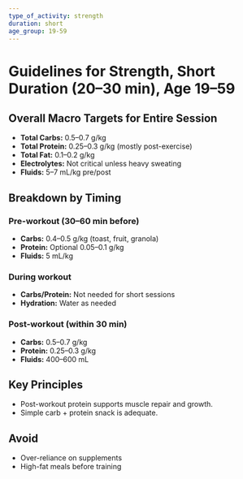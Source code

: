 ```yaml
---
type_of_activity: strength
duration: short
age_group: 19-59
---
```


# Guidelines for Strength, Short Duration (20–30 min), Age 19–59

## Overall Macro Targets for Entire Session

-   **Total Carbs:** 0.5–0.7 g/kg
-   **Total Protein:** 0.25–0.3 g/kg (mostly post-exercise)
-   **Total Fat:** 0.1–0.2 g/kg
-   **Electrolytes:** Not critical unless heavy sweating
-   **Fluids:** 5–7 mL/kg pre/post

## Breakdown by Timing

### Pre-workout (30–60 min before)

-   **Carbs:** 0.4–0.5 g/kg (toast, fruit, granola)
-   **Protein:** Optional 0.05–0.1 g/kg
-   **Fluids:** 5 mL/kg

### During workout

-   **Carbs/Protein:** Not needed for short sessions
-   **Hydration:** Water as needed

### Post-workout (within 30 min)

-   **Carbs:** 0.5–0.7 g/kg
-   **Protein:** 0.25–0.3 g/kg
-   **Fluids:** 400–600 mL

## Key Principles

-   Post-workout protein supports muscle repair and growth.
-   Simple carb + protein snack is adequate.

## Avoid

-   Over-reliance on supplements
-   High-fat meals before training
